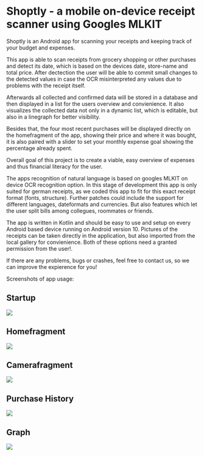 <h1> Shoptly - a mobile on-device receipt scanner using Googles MLKIT </h1>

Shoptly is an Android app for scanning your receipts and keeping track of your budget and expenses.

This app is able to scan receipts from grocery shopping or other purchases and detect its date, which is based on the devices date, store-name and total price. 
After dectection the user will be able to commit small changes to the detected values in case the OCR misinterpreted any values due to problems with the receipt itself.

Afterwards all collected and confirmed data will be stored in a database and then displayed in a list for the users overview and convienience. It also visualizes the collected data not only in a dynamic list, which is editable, but also in a linegraph for better visibility.

Besides that, the four most recent purchases will be displayed directly on the homefragment of the app, showing their price and where it was bought, it is also paired with a slider to set your monthly expense goal showing the percentage already spent.

Overall goal of this project is to create a viable, easy overview of expenses and thus financial literacy for the user. 

The apps recognition of natural language is based on googles MLKIT on device OCR recognition option.
In this stage of development this app is only suited for german receipts, as we coded this app to fit for this exact receipt format (fonts, structure).
Further patches could include the support for different languages, dateformats and currencies. But also features which let the user split bills among collegues, roommates or friends.

The app is written in Kotlin and should be easy to use and setup on every Android based device running on Android version 10. 
Pictures of the receipts can be taken directly in the application, but also imported from the local gallery for convienience.
Both of these options need a granted permission from the user!.

If there are any problems, bugs or crashes, feel free to contact us, so we can improve the expierence for you!

Screenshots of app usage:

## Startup
![](https://user-images.githubusercontent.com/83307903/130647167-00944e51-322a-4f09-83e0-b57af543b9ce.gif)


## Homefragment
![](https://user-images.githubusercontent.com/83307903/130647295-c073ca7e-ea2f-48a2-bf48-2edef418ba60.png)






## Camerafragment
![](https://user-images.githubusercontent.com/83307903/130647449-f9bcf4a6-d927-461d-b696-662a41d5d3a4.png)


## Purchase History
![](https://user-images.githubusercontent.com/83307903/130647500-cc935748-3829-4dff-949f-33f830ca7d24.png)


## Graph
![](https://user-images.githubusercontent.com/83307903/130647409-9537ce28-87b4-4af2-b3fd-bdbf1119b47c.png)

